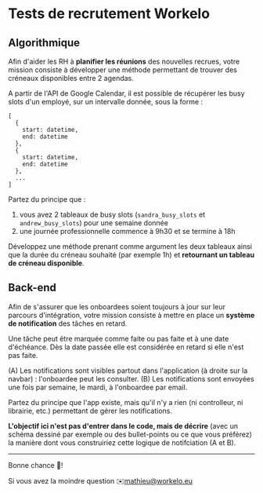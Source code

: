 # Tests de recrutement Workelo

## Algorithmique
Afin d'aider les RH à **planifier les réunions** des nouvelles recrues, votre mission consiste à développer une méthode permettant de trouver des créneaux disponibles entre 2 agendas.

A partir de l'API de Google Calendar, il est possible de récupérer les busy slots d'un employé, sur un intervalle donnée, sous la forme :
```
[
  {
    start: datetime,
    end: datetime
  },
  {
    start: datetime,
    end: datetime
  },
  ...
]
```

Partez du principe que :
1. vous avez 2 tableaux de busy slots (`sandra_busy_slots` et `andrew_busy_slots`) pour une semaine donnée
2. une journée professionnelle commence à 9h30 et se termine à 18h

Développez une méthode prenant comme argument les deux tableaux ainsi que la durée du créneau souhaité (par exemple 1h) et **retournant un tableau de créneau disponible**.


## Back-end
Afin de s'assurer que les onboardees soient toujours à jour sur leur parcours d'intégration, votre mission consiste à mettre en place un **système de notification** des tâches en retard.

Une tâche peut être marquée comme faite ou pas faite et à une date d'échéance. Dès la date passée elle est considérée en retard si elle n'est pas faite.

(A) Les notifications sont visibles partout dans l'application (à droite sur la navbar) : l'onboardee peut les consulter.
(B) Les notifications sont envoyées une fois par semaine, le mardi, à l'onboardee par email.

Partez du principe que l'app existe, mais qu'il n'y a rien (ni controlleur, ni librairie, etc.) permettant de gérer les notifications.

**L'objectif ici n'est pas d'entrer dans le code, mais de décrire** (avec un schéma dessiné par exemple ou des bullet-points ou ce que vous préférez) la manière dont vous construiriez cette logique de notifciation (A et B).


---
Bonne chance 💪!

Si vous avez la moindre question ✉️mathieu@workelo.eu
